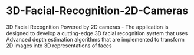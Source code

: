 # 3D-Facial-Recognition-2D-Cameras
3D Facial Recognition Powered by 2D cameras - The application is designed to develop a cutting-edge 3D facial recognition system that uses Advanced depth estimation algorithms that are implemented to transform 2D images into 3D representations of faces
